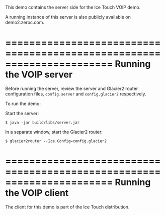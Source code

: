 This demo contains the server side for the Ice Touch VOIP demo.

A running instance of this server is also publicly available on
demo2.zeroc.com.

======================================================================
Running the VOIP server
======================================================================

Before running the server, review the server and Glacier2 router
configuration files, `config.server` and `config.glacier2` respectively.

To run the demo:

Start the server:

    $ java -jar build/libs/server.jar

In a separate window, start the Glacier2 router:

    $ glacier2router --Ice.Config=config.glacier2

======================================================================
Running the VOIP client
======================================================================

The client for this demo is part of the Ice Touch distribution.
